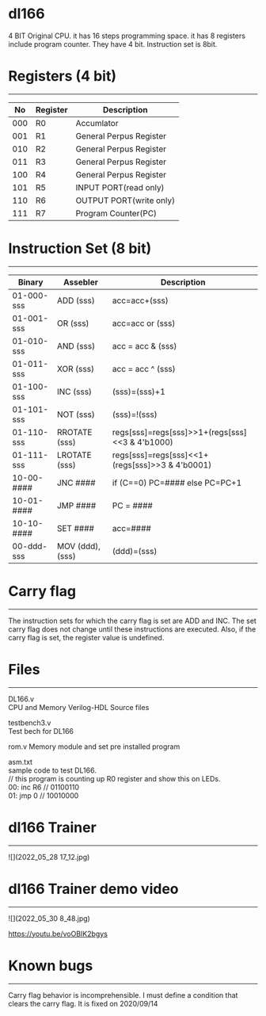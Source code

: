 # dl166
4 BIT Original CPU. it has 16 steps programming space. it has 8 registers include program counter. They have 4 bit. Instruction set is 8bit.

# Registers  (4 bit)
------------------------  
|No|Register|Description
----|----|----
|000| R0| Accumlator|   
|001| R1| General Perpus Register|
|010| R2| General Perpus Register|
|011| R3| General Perpus Register|
|100| R4| General Perpus Register|
|101| R5| INPUT PORT(read only)|  
|110| R6| OUTPUT PORT(write only)|  
|111| R7| Program Counter(PC)|  

# Instruction Set  (8 bit)
------------------------  
|Binary|Assebler|Description|
----|----|----
|01-000-sss| ADD (sss)|  acc=acc+(sss)|  
|01-001-sss| OR (sss)|   acc=acc or (sss)|  
|01-010-sss| AND (sss)|  acc = acc & (sss)|  
|01-011-sss| XOR (sss)|  acc = acc ^ (sss) | 
|01-100-sss| INC (sss)|  (sss)=(sss)+1|  
|01-101-sss| NOT (sss)|  (sss)=!(sss)|  
|01-110-sss| RROTATE (sss)|regs[sss]=regs[sss]>>1+(regs[sss]<<3 & 4'b1000)|  
|01-111-sss| LROTATE (sss)|regs[sss]=regs[sss]<<1+(regs[sss]>>3 & 4'b0001)|  
|10-00-####| JNC #### |if (C==0) PC=#### else PC=PC+1|  
|10-01-####| JMP #### |PC = ####|  
|10-10-####| SET #### |acc=####|  
|00-ddd-sss| MOV (ddd),(sss)|(ddd)=(sss)|

# Carry flag
------------------------  
The instruction sets for which the carry flag is set are ADD and INC. The set carry flag does not change until these instructions are executed. Also, if the carry flag is set, the register value is undefined.

# Files
------------------------  
DL166.v  
CPU and Memory Verilog-HDL Source files  

testbench3.v  
Test bech for DL166  

rom.v
Memory module and set pre installed program

asm.txt  
sample code to test DL166.  
// this program is counting up R0 register and show this on LEDs.  
00: inc R6 // 01100110   
01: jmp 0  // 10010000


# dl166 Trainer
------------------------ 
![](2022_05_28 17_12.jpg)

# dl166 Trainer demo video
------------------------  
![](2022_05_30 8_48.jpg)

https://youtu.be/voOBIK2bgys

# Known bugs
------------------------  

Carry flag behavior is incomprehensible. I must define a condition that clears the carry flag.
It is fixed on 2020/09/14
